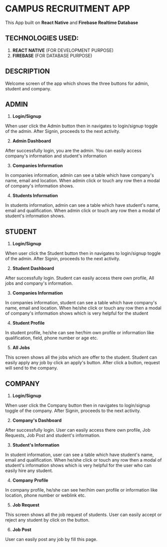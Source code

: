 # CAMPUS RECRUITMENT APP

This App built on **React Native** and **Firebase Realtime Database**

## TECHNOLOGIES USED:
1. **REACT NATIVE** (FOR DEVELOPMENT PURPOSE)
2. **FIREBASE** (FOR DATABASE PURPOSE)


## DESCRIPTION

Welcome screen of the app which shows the three buttons for admin, student and company. 


## ADMIN

1. **Login/Signup**

 When user click the Admin button then in navigates to login/signup toggle of the admin. After Signin, proceeds to the next activity.

2. **Admin Dashboard**

After successfully login, you are the admin. You can easily access company's information and student's information

3. **Companies Information**

In companies information, admin can see a table which have company's name, email and location. When admin click or touch any row then a modal of company's information shows.

4. **Students Information**

In students information, admin can see a table which have student's name, email and qualification. When admin click or touch any row then a modal of student's information shows.

## STUDENT

1. **Login/Signup**

 When user click the Student button then in navigates to login/signup toggle of the admin. After Signin, proceeds to the next activity.

2. **Student Dashboard**

After successfully login. Student can easily access there own profile, All jobs and company's information.

3. **Companies Information**

In companies information, student can see a table which have company's name, email and location. When he/she click or touch any row then a modal of company's information shows which is very helpful for the student

4. **Student Profile**

In student profile, he/she can see her/him own profile or information like qualification, field, phone number or age etc.

5. **All Jobs**

This screen shows all the jobs which are offer to the student. Student can easily apply any job by click an apply's button. After click a button, request will send to the company.


## COMPANY

1. **Login/Signup**

 When user click the Company button then in navigates to login/signup toggle of the company. After Signin, proceeds to the next activity.

2. **Company's Dashboard**

After successfully login. User can easily access there own profile, Job Requests, Job Post and student's information.

3. **Student's Information**

In student information, user can see a table which have student's name, email and qualification. When he/she click or touch any row then a modal of student's information shows which is very helpful for the user who can easily hire any student.

4. **Company Profile**

In company profile, he/she can see her/him own profile or information like location, phone number or weblink etc.

5. **Job Request**

This screen shows all the job request of students. User can easily accept or reject any student by click on the button.

6. **Job Post**

User can easily post any job by fill this page.
